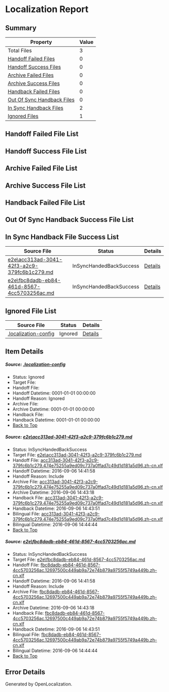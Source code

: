 # <a name='report-top'></a> Localization Report

## Summary
 Property | Value 
 -------- | ----- 
 Total Files | 3
[ Handoff Failed Files ](#handoff-failed-list)| 0
[ Handoff Success Files ](#handoff-success-list)| 0
[ Archive Failed Files ](#archive-failed-list)| 0
[ Archive Success Files ](#archive-success-list)| 0
[ Handback Failed Files ](#handback-failed-list)| 0
[ Out Of Sync Handback Files ](#outofsync-handback-success-list)| 0
[ In Sync Handback Files ](#insync-handback-success-list)| 2
[ Ignored Files ](#ignored-list)| 1

## <a name='handoff-failed-list'></a> Handoff Failed File List

## <a name='handoff-success-list'></a> Handoff Success File List

## <a name='archive-failed-list'></a> Archive Failed File List

## <a name='archive-success-list'></a> Archive Success File List

## <a name='handback-failed-list'></a> Handback Failed File List

## <a name='outofsync-handback-success-list'></a> Out Of Sync Handback Success File List

## <a name='insync-handback-success-list'></a> In Sync Handback File Success List
 Source File | Status | Details 
 ----------- | ------ | ------- 
 [e2e\acc313ad-3041-42f3-a2c9-379fc6b1c279.md](https://github.com/OpenLocalizationTestOrg/ol-test0/blob/294f76ef695056e3d76d821f00469bf201c1caaf/e2e/acc313ad-3041-42f3-a2c9-379fc6b1c279.md) | InSyncHandedBackSuccess | [Details](#8fc92142387f86351db23df2cd08524be9c485331)
 [e2e\fbc8dadb-eb84-461d-8567-4cc5703256ac.md](https://github.com/OpenLocalizationTestOrg/ol-test0/blob/294f76ef695056e3d76d821f00469bf201c1caaf/e2e/fbc8dadb-eb84-461d-8567-4cc5703256ac.md) | InSyncHandedBackSuccess | [Details](#8e7f37931d701f4ebeaccc9b265561654215dfb42)

## <a name='ignored-list'></a> Ignored File List
 Source File | Status | Details 
 ----------- | ------ | ------- 
 [.localization-config](https://github.com/OpenLocalizationTestOrg/ol-test0/blob/294f76ef695056e3d76d821f00469bf201c1caaf/.localization-config) | Ignored | [Details](#3d4f252ac210baf56311d7e97dcc2db10974dbd20)

## Item Details
##### <a name='3d4f252ac210baf56311d7e97dcc2db10974dbd20'></a> Source: [.localization-config](https://github.com/OpenLocalizationTestOrg/ol-test0/blob/294f76ef695056e3d76d821f00469bf201c1caaf/.localization-config)
* Status: Ignored
* Target File: 
* Handoff File: 
* Handoff Datetime: 0001-01-01 00:00:00
* Handoff Reason: Ignored
* Archive File: 
* Archive Datetime: 0001-01-01 00:00:00
* Handback File: 
* Handback Datetime: 0001-01-01 00:00:00
* [Back to Top](#report-top)

##### <a name='8fc92142387f86351db23df2cd08524be9c485331'></a> Source: [e2e\acc313ad-3041-42f3-a2c9-379fc6b1c279.md](https://github.com/OpenLocalizationTestOrg/ol-test0/blob/294f76ef695056e3d76d821f00469bf201c1caaf/e2e/acc313ad-3041-42f3-a2c9-379fc6b1c279.md)
* Status: InSyncHandedBackSuccess
* Target File: [e2e\acc313ad-3041-42f3-a2c9-379fc6b1c279.md](https://github.com/OpenLocalizationTestOrg/ol-test0-zhcn/blob/ede72f05d01cbf54000766991eb8325b75377fa6/e2e/acc313ad-3041-42f3-a2c9-379fc6b1c279.md)
* Handoff File: [acc313ad-3041-42f3-a2c9-379fc6b1c279.474e75255a9ed09c737a0ffad7c49d1d181a5d96.zh-cn.xlf](https://github.com/OpenLocalizationTestOrg/ol-test0-handoff/blob/4c172594af746fdf8a0111df82d24dfea78f2062/ol-handoff/OpenLocalizationTestOrg/ol-test0-zhcn/ci/ht/acc313ad-3041-42f3-a2c9-379fc6b1c279.474e75255a9ed09c737a0ffad7c49d1d181a5d96.zh-cn.xlf)
* Handoff Datetime: 2016-09-06 14:41:58
* Handoff Reason: Include
* Archive File: [acc313ad-3041-42f3-a2c9-379fc6b1c279.474e75255a9ed09c737a0ffad7c49d1d181a5d96.zh-cn.xlf](https://github.com/OpenLocalizationTestOrg/ol-test0-handoff/blob/d41f4bb670d7646e95528a207f63b9f2a92901f3/ol-archive/OpenLocalizationTestOrg/ol-test0-zhcn/ci/ht/acc313ad-3041-42f3-a2c9-379fc6b1c279.474e75255a9ed09c737a0ffad7c49d1d181a5d96.zh-cn.xlf)
* Archive Datetime: 2016-09-06 14:43:18
* Handback File: [acc313ad-3041-42f3-a2c9-379fc6b1c279.474e75255a9ed09c737a0ffad7c49d1d181a5d96.zh-cn.xlf](https://github.com/OpenLocalizationTestOrg/ol-test0-handback/blob/ebffe6c40832efeb5a0890e81afde7b5467f0449/ol-handback/OpenLocalizationTestOrg/ol-test0-zhcn/ci/ht/acc313ad-3041-42f3-a2c9-379fc6b1c279.474e75255a9ed09c737a0ffad7c49d1d181a5d96.zh-cn.xlf)
* Handback Datetime: 2016-09-06 14:43:51
* Bilingual File: [acc313ad-3041-42f3-a2c9-379fc6b1c279.474e75255a9ed09c737a0ffad7c49d1d181a5d96.zh-cn.xlf](https://github.com/OpenLocalizationTestOrg/ol-test0-handback/blob/ebffe6c40832efeb5a0890e81afde7b5467f0449/ol-handback/OpenLocalizationTestOrg/ol-test0-zhcn/ci/ht/acc313ad-3041-42f3-a2c9-379fc6b1c279.474e75255a9ed09c737a0ffad7c49d1d181a5d96.zh-cn.xlf)
* Bilingual Datetime: 2016-09-06 14:44:44
* [Back to Top](#report-top)

##### <a name='8e7f37931d701f4ebeaccc9b265561654215dfb42'></a> Source: [e2e\fbc8dadb-eb84-461d-8567-4cc5703256ac.md](https://github.com/OpenLocalizationTestOrg/ol-test0/blob/294f76ef695056e3d76d821f00469bf201c1caaf/e2e/fbc8dadb-eb84-461d-8567-4cc5703256ac.md)
* Status: InSyncHandedBackSuccess
* Target File: [e2e\fbc8dadb-eb84-461d-8567-4cc5703256ac.md](https://github.com/OpenLocalizationTestOrg/ol-test0-zhcn/blob/ede72f05d01cbf54000766991eb8325b75377fa6/e2e/fbc8dadb-eb84-461d-8567-4cc5703256ac.md)
* Handoff File: [fbc8dadb-eb84-461d-8567-4cc5703256ac.12697500c449ab9a72e74b879a9755f5749a449b.zh-cn.xlf](https://github.com/OpenLocalizationTestOrg/ol-test0-handoff/blob/4c172594af746fdf8a0111df82d24dfea78f2062/ol-handoff/OpenLocalizationTestOrg/ol-test0-zhcn/ci/ht/fbc8dadb-eb84-461d-8567-4cc5703256ac.12697500c449ab9a72e74b879a9755f5749a449b.zh-cn.xlf)
* Handoff Datetime: 2016-09-06 14:41:58
* Handoff Reason: Include
* Archive File: [fbc8dadb-eb84-461d-8567-4cc5703256ac.12697500c449ab9a72e74b879a9755f5749a449b.zh-cn.xlf](https://github.com/OpenLocalizationTestOrg/ol-test0-handoff/blob/d41f4bb670d7646e95528a207f63b9f2a92901f3/ol-archive/OpenLocalizationTestOrg/ol-test0-zhcn/ci/ht/fbc8dadb-eb84-461d-8567-4cc5703256ac.12697500c449ab9a72e74b879a9755f5749a449b.zh-cn.xlf)
* Archive Datetime: 2016-09-06 14:43:18
* Handback File: [fbc8dadb-eb84-461d-8567-4cc5703256ac.12697500c449ab9a72e74b879a9755f5749a449b.zh-cn.xlf](https://github.com/OpenLocalizationTestOrg/ol-test0-handback/blob/ebffe6c40832efeb5a0890e81afde7b5467f0449/ol-handback/OpenLocalizationTestOrg/ol-test0-zhcn/ci/ht/fbc8dadb-eb84-461d-8567-4cc5703256ac.12697500c449ab9a72e74b879a9755f5749a449b.zh-cn.xlf)
* Handback Datetime: 2016-09-06 14:43:51
* Bilingual File: [fbc8dadb-eb84-461d-8567-4cc5703256ac.12697500c449ab9a72e74b879a9755f5749a449b.zh-cn.xlf](https://github.com/OpenLocalizationTestOrg/ol-test0-handback/blob/ebffe6c40832efeb5a0890e81afde7b5467f0449/ol-handback/OpenLocalizationTestOrg/ol-test0-zhcn/ci/ht/fbc8dadb-eb84-461d-8567-4cc5703256ac.12697500c449ab9a72e74b879a9755f5749a449b.zh-cn.xlf)
* Bilingual Datetime: 2016-09-06 14:44:44
* [Back to Top](#report-top)


## Error Details

Generated by OpenLocalization.
